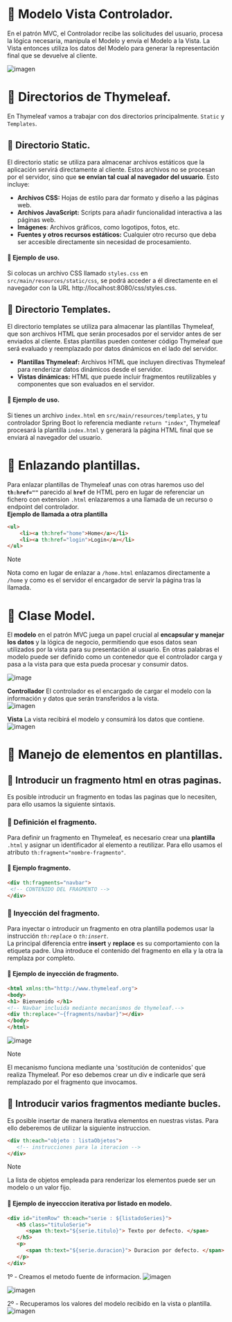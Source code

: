 # 📌 Modelo Vista Controlador.
En el patrón MVC, el Controlador recibe las solicitudes del usuario, procesa la lógica necesaria, manipula el Modelo y envía el Modelo a la Vista. La Vista entonces utiliza los datos del Modelo para generar la representación final que se devuelve al cliente.
   
![imagen](https://github.com/user-attachments/assets/34925c2d-f520-431c-b3ae-37f27ff6f6f4)


# 📌 Directorios de Thymeleaf.
En Thymeleaf vamos a trabajar con dos directorios principalmente. `Static` y `Templates`.

## 🔸 Directorio Static.
El directorio static se utiliza para almacenar archivos estáticos que la aplicación servirá directamente al cliente. Estos archivos no se procesan por el servidor, sino que **se envían tal cual al navegador del usuario**. Esto incluye:

- **Archivos CSS:** Hojas de estilo para dar formato y diseño a las páginas web.
- **Archivos JavaScript:** Scripts para añadir funcionalidad interactiva a las páginas web.
- **Imágenes**: Archivos gráficos, como logotipos, fotos, etc.
- **Fuentes y otros recursos estáticos:** Cualquier otro recurso que deba ser accesible directamente sin necesidad de procesamiento.

#### 🧮 Ejemplo de uso. 
Si colocas un archivo CSS llamado `styles.css` en `src/main/resources/static/css`, se podrá acceder a él directamente en el navegador con la URL http://localhost:8080/css/styles.css.

## 🔸 Directorio Templates.
El directorio templates se utiliza para almacenar las plantillas Thymeleaf, que son archivos HTML que serán procesados por el servidor antes de ser enviados al cliente. Estas plantillas pueden contener código Thymeleaf que será evaluado y reemplazado por datos dinámicos en el lado del servidor.
- **Plantillas Thymeleaf:** Archivos HTML que incluyen directivas Thymeleaf para renderizar datos dinámicos desde el servidor.
- **Vistas dinámicas:** HTML que puede incluir fragmentos reutilizables y componentes que son evaluados en el servidor.

#### 🧮 Ejemplo de uso.
Si tienes un archivo `index.html` en `src/main/resources/templates`, y tu controlador Spring Boot lo referencia mediante `return "index"`, Thymeleaf procesará la plantilla `index.html` y generará la página HTML final que se enviará al navegador del usuario.


# 📌 Enlazando plantillas.
Para enlazar plantillas de Thymeleaf unas con otras haremos uso del **`th:href=""`** parecido al **`href`** de HTML pero en lugar de referenciar un fichero con extension `.html` enlazaremos a una llamada de un recurso o endpoint del controlador.    
**Ejemplo de llamada a otra plantilla**    
```html
<ul>
    <li><a th:href="home">Home</a></li>
    <li><a th:href="login">Login</a></li>
</ul>
```
>[!NOTE]
>Nota como en lugar de enlazar a `/home.html` enlazamos directamente a `/home` y como es el servidor el encargador de servir la página tras la llamada. 

# 📌 Clase Model.
El **modelo** en el patrón MVC juega un papel crucial al **encapsular y manejar los datos** y la lógica de negocio, permitiendo que esos datos sean utilizados por la vista para su presentación al usuario.
En otras palabras el modelo puede ser definido como un contenedor que el controlador carga y pasa a la vista para que esta pueda procesar y consumir datos.

![image](https://github.com/user-attachments/assets/05b1f176-e3d8-4434-bd90-e16f1b040d0c)


   
**Controllador** 
El controlador es el encargado de cargar el modelo con la información y datos que serán transferidos a la vista.    
![imagen](https://github.com/user-attachments/assets/98944692-448b-4185-8d2a-651c347976a7)
   
**Vista** 
La vista recibirá el modelo y consumirá los datos que contiene.   
![imagen](https://github.com/user-attachments/assets/9fbe0fdf-2b85-4fb5-ba03-5fb262b6cf19)



# 📌 Manejo de elementos en plantillas.

## 📍 Introducir un fragmento html en otras paginas.
Es posible introducir un fragmento en todas las paginas que lo necesiten, para ello usamos la siguiente sintaxis.

### 🔸 Definición el fragmento.
Para definir un fragmento en Thymeleaf, es necesario crear una **plantilla** `.html` y asignar un identificador al elemento a reutilizar. Para ello usamos el atributo `th:fragment="nombre-fragmento"`.     
    
#### 🧮 Ejemplo fragmento.
```html
<div th:fragments="navbar">
 <!-- CONTENIDO DEL FRAGMENTO -->
</div>
```
### 🔸 Inyección del fragmento.
Para inyectar o introducir un fragmento en otra plantilla podemos usar la instrucción *`th:replace`*  o *`th:insert`*.    
La principal diferencia entre **insert** y **replace** es su comportamiento con la etiqueta padre. Una introduce el contenido del fragmento en ella y la otra la remplaza por completo.
    
#### 🧮 Ejemplo de inyección de fragmento.
```html
<html xmlns:th="http://www.thymeleaf.org">
<body>
<h1> Bienvenido </h1>
<!-- Navbar incluida mediante mecanismos de thymeleaf.-->
<div th:replace="~{fragments/navbar}"></div>
</body>
</html>
```

   
![image](https://github.com/user-attachments/assets/9a3ed651-3560-4610-938b-721c488f172b)

    

>[!Note]
> El mecanismo funciona mediante una 'sostitución de contenidos' que realiza Thymeleaf. Por eso debemos crear un div e indicarle que será remplazado por el fragmento que invocamos.

## 📍 Introducir varios fragmentos mediante bucles.

Es posible insertar de manera iterativa elementos en nuestras vistas. Para ello deberemos de utilizar la siguiente instruccion.   
```html
<div th:each="objeto : listaObjetos">
   <!-- instrucciones para la iteracion -->
</div>
```
   
>[!NOTE]
> La lista de objetos empleada para renderizar los elementos puede ser un modelo o un valor fijo.
   
#### 🧮 Ejemplo de inyecccion iterativa por listado en modelo.
```html
<div id="itemRow" th:each="serie : ${listadoSeries}">
   <h5 class="tituloSerie">
      <span th:text="${serie.titulo}"> Texto por defecto. </span>
   </h5>
   <p>
      <span th:text="${serie.duracion}"> Duracion por defecto. </span>
   </p>
</div>
```


1º - Creamos el metodo fuente de informacion.
![imagen](https://github.com/user-attachments/assets/5ac8a974-340b-4d09-a820-eeaef0f47d45)

![imagen](https://github.com/user-attachments/assets/35ae8bd0-f416-45a3-a1a2-ff0df8e35001)


2º - Recuperamos los valores del modelo recibido en la vista o plantilla.
![imagen](https://github.com/user-attachments/assets/c5398957-9c9d-4511-b2bc-7573746a1f47)

